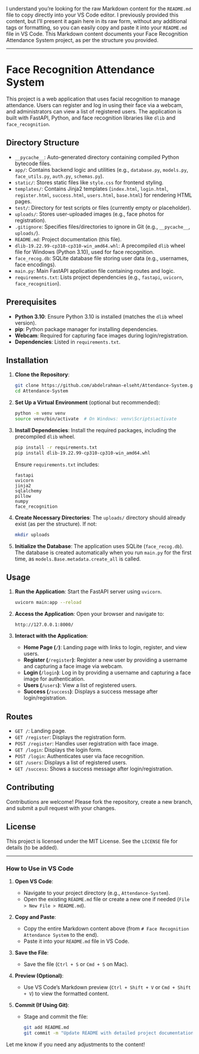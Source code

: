 I understand you’re looking for the raw Markdown content for the `README.md` file to copy directly into your VS Code editor. I previously provided this content, but I’ll present it again here in its raw form, without any additional tags or formatting, so you can easily copy and paste it into your `README.md` file in VS Code. This Markdown content documents your Face Recognition Attendance System project, as per the structure you provided.

---

# Face Recognition Attendance System

This project is a web application that uses facial recognition to manage attendance. Users can register and log in using their face via a webcam, and administrators can view a list of registered users. The application is built with FastAPI, Python, and face recognition libraries like `dlib` and `face_recognition`.

## Directory Structure

- `__pycache__`: Auto-generated directory containing compiled Python bytecode files.
- `app/`: Contains backend logic and utilities (e.g., `database.py`, `models.py`, `face_utils.py`, `auth.py`, `schemas.py`).
- `static/`: Stores static files like `style.css` for frontend styling.
- `templates/`: Contains Jinja2 templates (`index.html`, `login.html`, `register.html`, `success.html`, `users.html`, `base.html`) for rendering HTML pages.
- `test/`: Directory for test scripts or files (currently empty or placeholder).
- `uploads/`: Stores user-uploaded images (e.g., face photos for registration).
- `.gitignore`: Specifies files/directories to ignore in Git (e.g., `__pycache__`, `uploads/`).
- `README.md`: Project documentation (this file).
- `dlib-19.22.99-cp310-cp310-win_amd64.whl`: A precompiled `dlib` wheel file for Windows (Python 3.10), used for face recognition.
- `face_recog.db`: SQLite database file storing user data (e.g., usernames, face encodings).
- `main.py`: Main FastAPI application file containing routes and logic.
- `requirements.txt`: Lists project dependencies (e.g., `fastapi`, `uvicorn`, `face_recognition`).

## Prerequisites

- **Python 3.10**: Ensure Python 3.10 is installed (matches the `dlib` wheel version).
- **pip**: Python package manager for installing dependencies.
- **Webcam**: Required for capturing face images during login/registration.
- **Dependencies**: Listed in `requirements.txt`.

## Installation

1. **Clone the Repository**:

   ```bash
   git clone https://github.com/abdelrahman-elseht/Attendance-System.git
   cd Attendance-System
   ```

2. **Set Up a Virtual Environment** (optional but recommended):

   ```bash
   python -m venv venv
   source venv/bin/activate  # On Windows: venv\Scripts\activate
   ```

3. **Install Dependencies**: Install the required packages, including the precompiled `dlib` wheel.

   ```bash
   pip install -r requirements.txt
   pip install dlib-19.22.99-cp310-cp310-win_amd64.whl
   ```

   Ensure `requirements.txt` includes:

   ```
   fastapi
   uvicorn
   jinja2
   sqlalchemy
   pillow
   numpy
   face_recognition
   ```

4. **Create Necessary Directories**: The `uploads/` directory should already exist (as per the structure). If not:

   ```bash
   mkdir uploads
   ```

5. **Initialize the Database**: The application uses SQLite (`face_recog.db`). The database is created automatically when you run `main.py` for the first time, as `models.Base.metadata.create_all` is called.

## Usage

1. **Run the Application**: Start the FastAPI server using `uvicorn`.

   ```bash
   uvicorn main:app --reload
   ```

2. **Access the Application**: Open your browser and navigate to:

   ```
   http://127.0.0.1:8000/
   ```

3. **Interact with the Application**:

   - **Home Page (**`/`**)**: Landing page with links to login, register, and view users.
   - **Register (**`/register`**)**: Register a new user by providing a username and capturing a face image via webcam.
   - **Login (**`/login`**)**: Log in by providing a username and capturing a face image for authentication.
   - **Users (**`/users`**)**: View a list of registered users.
   - **Success (**`/success`**)**: Displays a success message after login/registration.

## Routes

- `GET /`: Landing page.
- `GET /register`: Displays the registration form.
- `POST /register`: Handles user registration with face image.
- `GET /login`: Displays the login form.
- `POST /login`: Authenticates user via face recognition.
- `GET /users`: Displays a list of registered users.
- `GET /success`: Shows a success message after login/registration.

## Contributing

Contributions are welcome! Please fork the repository, create a new branch, and submit a pull request with your changes.

## License

This project is licensed under the MIT License. See the `LICENSE` file for details (to be added).

---

### How to Use in VS Code
1. **Open VS Code**:
   - Navigate to your project directory (e.g., `Attendance-System`).
   - Open the existing `README.md` file or create a new one if needed (`File > New File > README.md`).

2. **Copy and Paste**:
   - Copy the entire Markdown content above (from `# Face Recognition Attendance System` to the end).
   - Paste it into your `README.md` file in VS Code.

3. **Save the File**:
   - Save the file (`Ctrl + S` or `Cmd + S` on Mac).

4. **Preview (Optional)**:
   - Use VS Code’s Markdown preview (`Ctrl + Shift + V` or `Cmd + Shift + V`) to view the formatted content.

5. **Commit (If Using Git)**:
   - Stage and commit the file:
     ```bash
     git add README.md
     git commit -m "Update README with detailed project documentation"
     ```

Let me know if you need any adjustments to the content!